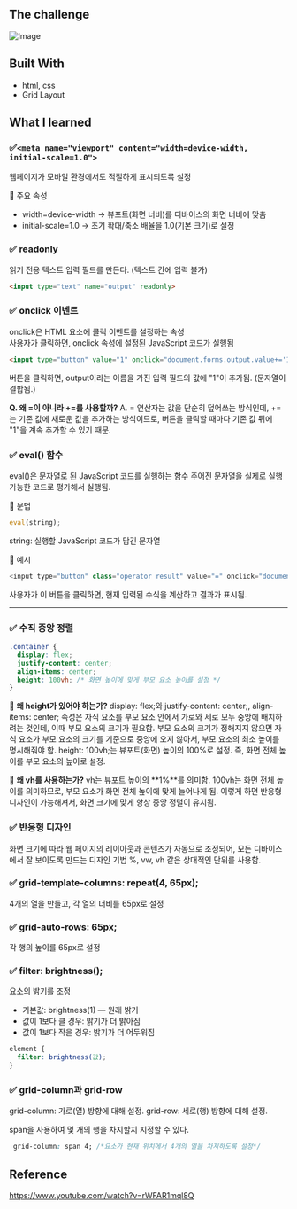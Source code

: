 ## The challenge

![Image](https://github.com/user-attachments/assets/c7728f2a-90b9-4fe9-a5b6-4160ec60a4b2)

## Built With
- html, css
- Grid Layout

## What I learned

### ✅`<meta name="viewport" content="width=device-width, initial-scale=1.0">`

웹페이지가 모바일 환경에서도 적절하게 표시되도록 설정

📍 주요 속성

- width=device-width → 뷰포트(화면 너비)를 디바이스의 화면 너비에 맞춤
- initial-scale=1.0 → 초기 확대/축소 배율을 1.0(기본 크기)로 설정

### ✅ readonly

읽기 전용 텍스트 입력 필드를 만든다. (텍스트 칸에 입력 불가)

```html
<input type="text" name="output" readonly>
```

### ✅ onclick 이벤트

onclick은 HTML 요소에 클릭 이벤트를 설정하는 속성<br>
사용자가 클릭하면, onclick 속성에 설정된 JavaScript 코드가 실행됨

```html
<input type="button" value="1" onclick="document.forms.output.value+='1'">
```

버튼을 클릭하면, output이라는 이름을 가진 입력 필드의 값에 "1"이 추가됨. (문자열이 결합됨.)

**Q. 왜 =이 아니라 +=를 사용할까?**
A. = 연산자는 값을 단순히 덮어쓰는 방식인데, +=는 기존 값에 새로운 값을 추가하는 방식이므로, 버튼을 클릭할 때마다 기존 값 뒤에 "1"을 계속 추가할 수 있기 때문.

### ✅ eval() 함수

eval()은 문자열로 된 JavaScript 코드를 실행하는 함수
주어진 문자열을 실제로 실행 가능한 코드로 평가해서 실행됨.

📍 문법

```js
eval(string);
```

string: 실행할 JavaScript 코드가 담긴 문자열

📍 예시

```js
<input type="button" class="operator result" value="=" onclick="document.forms.output.value=eval(document.forms.output.value)">
```

사용자가 이 버튼을 클릭하면, 현재 입력된 수식을 계산하고 결과가 표시됨.

---

### ✅ 수직 중앙 정렬

```css
.container {
  display: flex;
  justify-content: center;
  align-items: center;
  height: 100vh; /* 화면 높이에 맞게 부모 요소 높이를 설정 */
}
```
📍 **왜 height가 있어야 하는가?**
display: flex;와 justify-content: center;, align-items: center; 속성은 자식 요소를 부모 요소 안에서 가로와 세로 모두 중앙에 배치하려는 것인데, 이때 부모 요소의 크기가 필요함.
부모 요소의 크기가 정해지지 않으면 자식 요소가 부모 요소의 크기를 기준으로 중앙에 오지 않아서, 부모 요소의 최소 높이를 명시해줘야 함.
height: 100vh;는 뷰포트(화면) 높이의 100%로 설정. 즉, 화면 전체 높이를 부모 요소의 높이로 설정.

📍 **왜 vh를 사용하는가?**
vh는 뷰포트 높이의 **1%**를 의미함. 100vh는 화면 전체 높이를 의미하므로, 부모 요소가 화면 전체 높이에 맞게 늘어나게 됨.
이렇게 하면 반응형 디자인이 가능해져서, 화면 크기에 맞게 항상 중앙 정렬이 유지됨.

### ✅ 반응형 디자인

화면 크기에 따라 웹 페이지의 레이아웃과 콘텐츠가 자동으로 조정되어, 모든 디바이스에서 잘 보이도록 만드는 디자인 기법
%, vw, vh 같은 상대적인 단위를 사용함.

### ✅ grid-template-columns: repeat(4, 65px);

4개의 열을 만들고, 각 열의 너비를 65px로 설정

### ✅ grid-auto-rows: 65px;

각 행의 높이를 65px로 설정

### ✅ filter: brightness();

요소의 밝기를 조정
- 기본값: brightness(1) — 원래 밝기
- 값이 1보다 클 경우: 밝기가 더 밝아짐
- 값이 1보다 작을 경우: 밝기가 더 어두워짐
```css
element {
  filter: brightness(값);
}
```

### ✅ grid-column과 grid-row
grid-column: 가로(열) 방향에 대해 설정.
grid-row: 세로(행) 방향에 대해 설정.

span을 사용하여 몇 개의 행을 차지할지 지정할 수 있다.
```css
 grid-column: span 4; /*요소가 현재 위치에서 4개의 열을 차지하도록 설정*/
```

## Reference
https://www.youtube.com/watch?v=rWFAR1mql8Q
